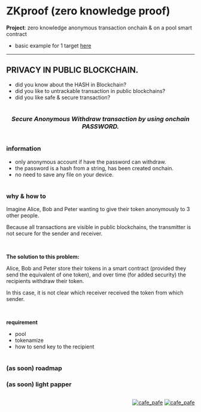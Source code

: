 # ZKproof (zero knowledge proof) 
**Project**: zero knowledge anonymous transaction onchain & on a pool smart contract

- basic example for 1 target [here](https://github.com/mosi-sol/live-contracts/tree/main/episode-20)

---

## PRIVACY IN PUBLIC BLOCKCHAIN.

- did you know about the HASH in Blockchain?
- did you like to untrackable transaction in public blockchains?
- did you like safe & secure transaction?

#

### ***<p align="center">Secure Anonymous Withdraw transaction by using onchain PASSWORD.</p>***

# 

### information
- only anonymous account if have the password can withdraw.
- the password is a hash from a string, has been created onchain.
- no need to save any file on your device.

#
### why & how to
Imagine Alice, Bob and Peter wanting to give their token anonymously to 3 other people.

Because all transactions are visible in public blockchains, the transmitter is not secure for the sender and receiver.

<br />

**The solution to this problem:**

Alice, Bob and Peter store their tokens in a smart contract (provided they send the equivalent of one token), and over time (for added security) the recipients withdraw their token.

In this case, it is not clear which receiver received the token from which sender. 

<br />

**requirement**

- pool
- tokenamize
- how to send key to the recipient

#
### (as soon) roadmap

### (as soon) light papper


##

<p align="right"> 
  <a href="https://github.com/mosi-sol/ZK" target="blank">
  <img src="https://img.shields.io/badge/Ver-0.1-lightblue?style=flat" alt="cafe_pafe" /></a>
  <a href="https://github.com/mosi-sol/ZK" target="blank">
  <img src="https://img.shields.io/badge/License-MIT-lightblue?style=flat" alt="cafe_pafe" /></a>
</p>
